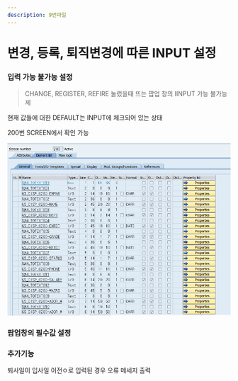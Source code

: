 ```yaml
---
description: 9번파일
---
```


# 변경, 등록, 퇴직변경에 따른 INPUT 설정

### 입력 가능 불가능 설정

> CHANGE, REGISTER, REFIRE 눌렀을때 뜨는 팝업 창의 IINPUT 가능 불가능 제

현재 값들에 대한 DEFAULT는 INPUT에 체크되어 있는 상태

200번 SCREEN에서 확인 가능 

![](../../../.gitbook/assets/image%20%28203%29.png)



### 팝업창의 필수값 설정

### 추가기능

퇴사일이 입사일 이전ㅇ로 입력된 경우 오류 메세지 출력

